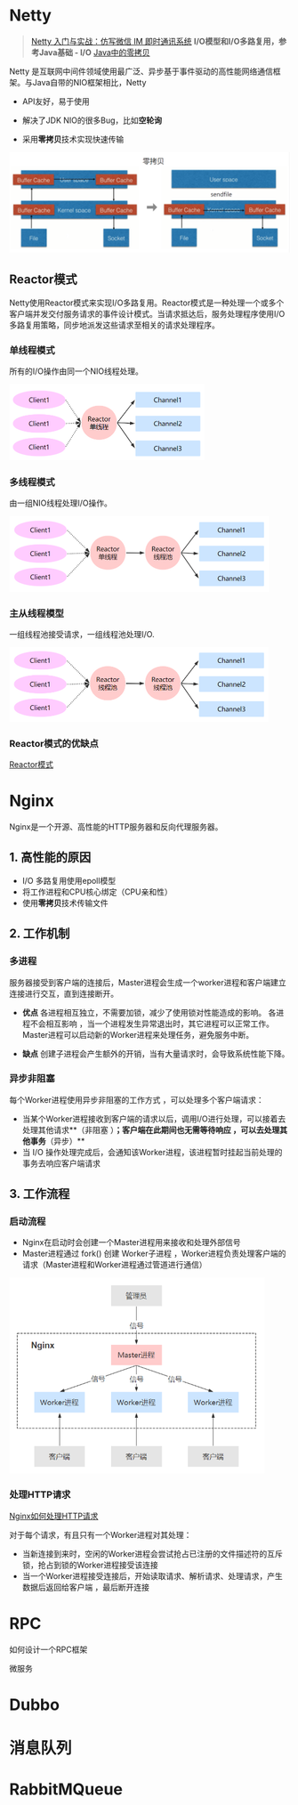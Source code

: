 # Netty

> [Netty 入门与实战：仿写微信 IM 即时通讯系统](https://juejin.im/book/5b4bc28bf265da0f60130116/section)
> **I/O模型和I/O多路复用，参考Java基础 - I/O**
> [Java中的零拷贝](https://zhuanlan.zhihu.com/p/78869158)

Netty 是互联网中间件领域使用最广泛、异步基于事件驱动的高性能网络通信框架。与Java自带的NIO框架相比，Netty

- API友好，易于使用

- 解决了JDK NIO的很多Bug，比如**空轮询**

- 采用**零拷贝**技术实现快速传输

<img src=".\images\ZV6HZqX6rqn1LMms.png" alt="image-20200517151927816" style="zoom: 60%;" />

## Reactor模式

Netty使用Reactor模式来实现I/O多路复用。Reactor模式是一种处理一个或多个客户端并发交付服务请求的事件设计模式。当请求抵达后，服务处理程序使用I/O多路复用策略，同步地派发这些请求至相关的请求处理程序。

### 单线程模式

所有的I/O操作由同一个NIO线程处理。

<img src=".\images\yTeZ7yhOr5amx4mA.png" alt="image-20200515102354663" style="zoom: 50%;" />

### 多线程模式

由一组NIO线程处理I/O操作。

<img src=".\images\FIJJIkbNaSuG9V3h.png" alt="image-20200515102731744" style="zoom:50%;" />

### 主从线程模型

一组线程池接受请求，一组线程池处理I/O.

<img src=".\images\fELiEaoOW53rkyIE.png" alt="image-20200515102909596" style="zoom:50%;" />

### Reactor模式的优缺点

[Reactor模式](https://www.cnblogs.com/crazymakercircle/p/9833847.html)

# Nginx

Nginx是一个开源、高性能的HTTP服务器和反向代理服务器。

## 1. 高性能的原因

- I/O 多路复用使用epoll模型 
- 将工作进程和CPU核心绑定（CPU亲和性）
- 使用**零拷贝**技术传输文件

## 2. 工作机制

### 多进程

服务器接受到客户端的连接后，Master进程会生成一个worker进程和客户端建立连接进行交互，直到连接断开。

- **优点**
各进程相互独立，不需要加锁，减少了使用锁对性能造成的影响。
各进程不会相互影响 ，当一个进程发生异常退出时，其它进程可以正常工作。 Master进程可以启动新的Worker进程来处理任务，避免服务中断。

- **缺点**
创建子进程会产生额外的开销，当有大量请求时，会导致系统性能下降。

### 异步非阻塞

每个Worker进程使用异步非阻塞的工作方式 ，可以处理多个客户端请求：
- 当某个Worker进程接收到客户端的请求以后，调用I/O进行处理，可以接着去处理其他请求**（非阻塞 ）**；客户端在此期间也无需等待响应 ，可以去处理其他事务**（异步）**
- 当 I/O 操作处理完成后，会通知该Worker进程，该进程暂时挂起当前处理的事务去响应客户端请求

## 3. 工作流程

### 启动流程

- Nginx在启动时会创建一个Master进程用来接收和处理外部信号
- Master进程通过 fork() 创建 Worker子进程 ，Worker进程负责处理客户端的请求（Master进程和Worker进程通过管道进行通信）

<img src=".\images\29FcOPWvBbW398LE.png" alt="image-20200517160640443" style="zoom: 67%;" />

### 处理HTTP请求

[Nginx如何处理HTTP请求](http://luodw.cc/2017/03/17/nginx01/)

对于每个请求，有且只有一个Worker进程对其处理：

- 当新连接到来时，空闲的Worker进程会尝试抢占已注册的文件描述符的互斥锁，抢占到锁的Worker进程接受该连接
- 当一个Worker进程接受连接后，开始读取请求、解析请求、处理请求，产生数据后返回给客户端 ，最后断开连接

# RPC 

如何设计一个RPC框架

微服务

# Dubbo

# 消息队列

# RabbitMQueue